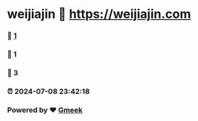 # weijiajin :link: https://weijiajin.com 
### :page_facing_up: [1](https://weijiajin.com/tag.html) 
### :speech_balloon: 1 
### :hibiscus: 3 
### :alarm_clock: 2024-07-08 23:42:18 
### Powered by :heart: [Gmeek](https://github.com/Meekdai/Gmeek)
